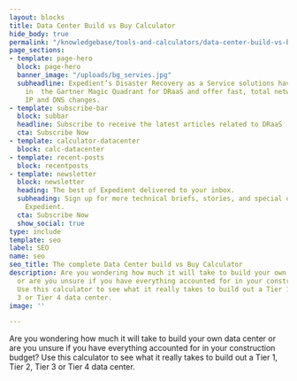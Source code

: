 ```yaml
---
layout: blocks
title: Data Center Build vs Buy Calculator
hide_body: true
permalink: "/knowledgebase/tools-and-calculators/data-center-build-vs-buy-calculator"
page_sections:
- template: page-hero
  block: page-hero
  banner_image: "/uploads/bg_servies.jpg"
  subheadline: Expedient’s Disaster Recovery as a Service solutions have been recognized
    in  the Gartner Magic Quadrant for DRaaS and offer fast, total network failover  without
    IP and DNS changes.
- template: subscribe-bar
  block: subbar
  headline: Subscribe to receive the latest articles related to DRaaS
  cta: Subscribe Now
- template: calculator-datacenter
  block: calc-datacenter
- template: recent-posts
  block: recentposts
- template: newsletter
  block: newsletter
  heading: The best of Expedient delivered to your inbox.
  subheading: Sign up for more technical briefs, stories, and special offers from
    Expedient.
  cta: Subscribe Now
  show_social: true
type: include
template: seo
label: SEO
name: seo
seo_title: The complete Data Center build vs Buy Calculator
description: Are you wondering how much it will take to build your own data center
  or are you unsure if you have everything accounted for in your construction budget?
  Use this calculator to see what it really takes to build out a Tier 1, Tier 2, Tier
  3 or Tier 4 data center.
image: ''

---
```


Are you wondering how much it will take to build your own data center or are you unsure if you have everything accounted for in your construction budget? Use this calculator to see what it really takes to build out a Tier 1, Tier 2, Tier 3 or Tier 4 data center.